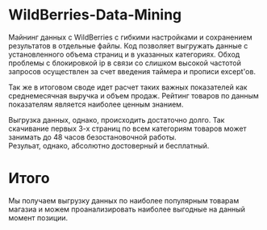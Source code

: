 # WildBerries-Data-Mining
Майнинг данных с WildBerries с гибкими настройками и сохранением результатов в отдельные файлы.
Код позволяет выгружать данные с установленного объема страниц и в указанных категориях.
Обход проблемы с блокировкой ip в связи со слишком высокой частотой запросов осуществлен за счет введения таймера и прописи except'ов. 

Так же в итоговом своде идет расчет таких важных показателей как среднемесячная выручка и объем продаж. Рейтинг товаров по данным показателям является наиболее ценным знанием.

Выгрузка данных, однако, происходить достаточно долго. Так скачивание первых 3-х страниц по всем категориям товаров может занимать до 48 часов безостановочной работы.  
Резульат, однако, абсолютно достоверный и бесплатный.

# Итого
Мы получаем выгрузку данных по наиболее популярным товарам магазиа и можем проанализировать наиболее выгодные на данный момент позиции.
